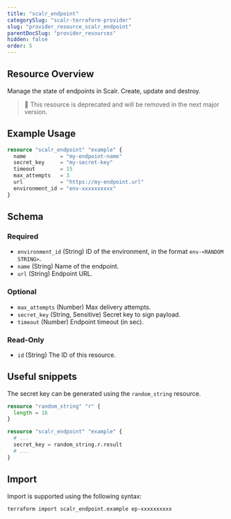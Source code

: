 ```yaml
---
title: "scalr_endpoint"
categorySlug: "scalr-terraform-provider"
slug: "provider_resource_scalr_endpoint"
parentDocSlug: "provider_resources"
hidden: false
order: 5
---
```

## Resource Overview

Manage the state of endpoints in Scalr. Create, update and destroy.

> 🚧 This resource is deprecated and will be removed in the next major version.

## Example Usage

```terraform
resource "scalr_endpoint" "example" {
  name           = "my-endpoint-name"
  secret_key     = "my-secret-key"
  timeout        = 15
  max_attempts   = 3
  url            = "https://my-endpoint.url"
  environment_id = "env-xxxxxxxxxx"
}
```

<!-- schema generated by tfplugindocs -->
## Schema

### Required

- `environment_id` (String) ID of the environment, in the format `env-<RANDOM STRING>`.
- `name` (String) Name of the endpoint.
- `url` (String) Endpoint URL.

### Optional

- `max_attempts` (Number) Max delivery attempts.
- `secret_key` (String, Sensitive) Secret key to sign payload.
- `timeout` (Number) Endpoint timeout (in sec).

### Read-Only

- `id` (String) The ID of this resource.

## Useful snippets

The secret key can be generated using the `random_string` resource.

```terraform
resource "random_string" "r" {
  length = 16
}

resource "scalr_endpoint" "example" {
  # ...
  secret_key = random_string.r.result
  # ...
}
```

## Import

Import is supported using the following syntax:

```shell
terraform import scalr_endpoint.example ep-xxxxxxxxxx
```
